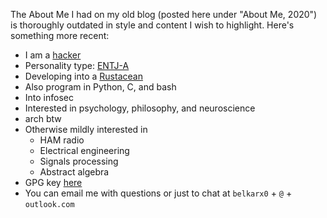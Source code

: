 The About Me I had on my old blog (posted here under "About Me, 2020") is thoroughly outdated in style and content I wish to highlight. Here's something more recent:
- I am a [hacker](http://www.catb.org/~esr/faqs/hacker-howto.html)
- Personality type: [ENTJ-A](https://www.16personalities.com/entj-personality)
- Developing into a [Rustacean](https://rustaceans.org/)
- Also program in Python, C, and bash
- Into infosec
- Interested in psychology, philosophy, and neuroscience
- arch btw
- Otherwise mildly interested in
    - HAM radio
    - Electrical engineering
    - Signals processing
    - Abstract algebra
- GPG key [here](https://belkarx.github.io/posts/finished/GPG%20Quickstart.html)
- You can email me with questions or just to chat at `belkarx0` + `@` + `outlook.com`
